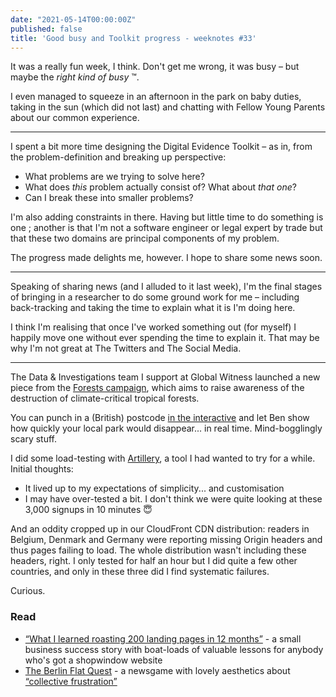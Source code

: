 ```yaml
---
date: "2021-05-14T00:00:00Z"
published: false
title: 'Good busy and Toolkit progress - weeknotes #33'
---
```


It was a really fun week, I think. Don't get me wrong, it was busy – but maybe the _right kind of busy_ ™️.

I even managed to squeeze in an afternoon in the park on baby duties, taking in the sun (which did not last) and chatting with Fellow Young Parents about our common experience.

---

I spent a bit more time designing the Digital Evidence Toolkit – as in, from the problem-definition and breaking up perspective:

- What problems are we trying to solve here?
- What does _this_ problem actually consist of? What about _that one_?
- Can I break these into smaller problems?

I'm also adding constraints in there. Having but little time to do something is one ; another is that I'm not a software engineer or legal expert by trade but that these two domains are principal components of my problem.

The progress made delights me, however. I hope to share some news soon.

---

Speaking of sharing news (and I alluded to it last week), I'm the final stages of bringing in a researcher to do some ground work for me – including back-tracking and taking the time to explain what it is I'm doing here.

I think I'm realising that once I've worked something out (for myself) I happily move one without ever spending the time to explain it. That may be why I'm not great at The Twitters and The Social Media.

---

The Data & Investigations team I support at Global Witness launched a new piece from the [Forests campaign](https://www.globalwitness.org/en/campaigns/forests/), which aims to raise awareness of the destruction of climate-critical tropical forests.

You can punch in a (British) postcode [in the interactive](https://www.globalwitness.org/en/campaigns/forests/how-long-would-your-local-park-survive-deforestation/) and let Ben show how quickly your local park would disappear... in real time. Mind-bogglingly scary stuff.

I did some load-testing with [Artillery](https://artillery.io/), a tool I had wanted to try for a while. Initial thoughts:

- It lived up to my expectations of simplicity... and customisation
- I may have over-tested a bit. I don't think we were quite looking at these 3,000 signups in 10 minutes 😇

And an oddity cropped up in our CloudFront CDN distribution: readers in Belgium, Denmark and Germany were reporting missing Origin headers and thus pages failing to load. The whole distribution wasn't including these headers, right. I only tested for half an hour but I did quite a few other countries, and only in these three did I find systematic failures.

Curious.

### Read
- [“What I learned roasting 200 landing pages in 12 months”](https://blog.roastmylandingpage.com/landing-page-roasts/) - a small business success story with boat-loads of valuable lessons for anybody who's got a shopwindow website
- [The Berlin Flat Quest](https://www.settle-in-berlin.com/berlinflatquest/) - a newsgame with lovely aesthetics about [“collective frustration”](https://www.settle-in-berlin.com/berlin-flat-quest-the-game/)
